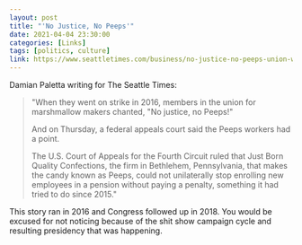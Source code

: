 ```yaml
---
layout: post
title: "'No Justice, No Peeps'"
date: 2021-04-04 23:30:00
categories: [Links]
tags: [politics, culture]
link: https://www.seattletimes.com/business/no-justice-no-peeps-union-workers-win-pension-ruling-against-candymaker/
---
```


Damian Paletta writing for The Seattle Times:

>"When they went on strike in 2016, members in the union for marshmallow makers chanted, "No justice, no Peeps!"
>
>And on Thursday, a federal appeals court said the Peeps workers had a point.
>
>The U.S. Court of Appeals for the Fourth Circuit ruled that Just Born Quality Confections, the firm in Bethlehem, Pennsylvania, that makes the candy known as Peeps, could not unilaterally stop enrolling new employees in a pension without paying a penalty, something it had tried to do since 2015."

This story ran in 2016 and Congress followed up in 2018. You would be excused for not noticing because of the shit show campaign cycle and resulting presidency that was happening.
